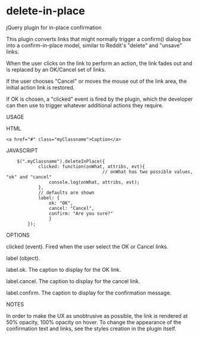 # delete-in-place
jQuery plugin for in-place confirmation

This plugin converts <a> links that might normally trigger a confirm() dialog box into a confirm-in-place model, similar to Reddit's "delete" and "unsave" links. 

When the user clicks on the link to perform an action, the link fades out and is replaced by an OK/Cancel set of links. 

If the user chooses "Cancel" or moves the mouse out of the link area, the initial action link is restored. 

If OK is chosen, a "clicked" event is fired by the plugin, which the developer can then use to trigger whatever additional actions they require.

USAGE

HTML

    <a href="#" class="myClassname">Caption</a>

JAVASCRIPT

		$(".myClassname").deleteInPlace({
				clicked: function(onWhat, attribs, evt){
                                        // onWhat has two possible values, "ok" and "cancel"
					console.log(onWhat, attribs, evt);
				},
				// defaults are shown
				label: {
				    ok: "OK",
				    cancel: "Cancel",
				    confirm: "Are you sure?"
			        }
			});

OPTIONS

clicked (event). Fired when the user select the OK or Cancel links.

label (object).

label.ok. The caption to display for the OK link.

label.cancel. The caption to display for the cancel link.

label.confirm. The caption to display for the confirmation message.

NOTES

In order to make the UX as unobtrusive as possible, the link is rendered at 50% opacity, 100% opacity on hover. To change the appearance of the confirmation text and links, see the styles creation in the plugin itself.
